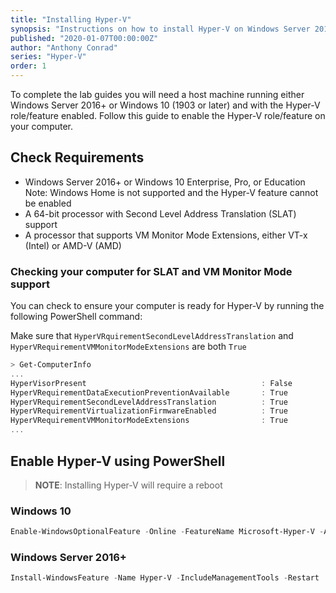 ```yaml
---
title: "Installing Hyper-V"
synopsis: "Instructions on how to install Hyper-V on Windows Server 2016+ or Windows 10 (1903+)"
published: "2020-01-07T00:00:00Z"
author: "Anthony Conrad"
series: "Hyper-V"
order: 1
---
```


To complete the lab guides you will need a host machine running either Windows Server 2016+ or Windows 10 (1903 or later) and with the Hyper-V role/feature enabled. Follow this guide to enable the Hyper-V role/feature on your computer.

## Check Requirements

- Windows Server 2016+ or Windows 10 Enterprise, Pro, or Education<br/>
  Note: Windows Home is not supported and the Hyper-V feature cannot be enabled
- A 64-bit processor with Second Level Address Translation (SLAT) support
- A processor that supports VM Monitor Mode Extensions, either VT-x (Intel) or AMD-V (AMD)

### Checking your computer for SLAT and VM Monitor Mode support

You can check to ensure your computer is ready for Hyper-V by running the following PowerShell command:

Make sure that `HyperVRquirementSecondLevelAddressTranslation` and `HyperVRequirementVMMonitorModeExtensions` are both `True`

```PowerShell
> Get-ComputerInfo
...
HyperVisorPresent                                       : False
HyperVRequirementDataExecutionPreventionAvailable       : True
HyperVRequirementSecondLevelAddressTranslation          : True
HyperVRequirementVirtualizationFirmwareEnabled          : True
HyperVRequirementVMMonitorModeExtensions                : True
...
```

## Enable Hyper-V using PowerShell

> **NOTE**: Installing Hyper-V will require a reboot

### Windows 10

```PowerShell
Enable-WindowsOptionalFeature -Online -FeatureName Microsoft-Hyper-V -All
```

### Windows Server 2016+

```PowerShell
Install-WindowsFeature -Name Hyper-V -IncludeManagementTools -Restart
```
